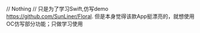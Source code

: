 // Nothing
// 只是为了学习Swift,仿写demo https://github.com/SunLiner/Floral. 但是本身觉得该款App挺漂亮的，就想使用OC仿写部分功能；只做学习使用
